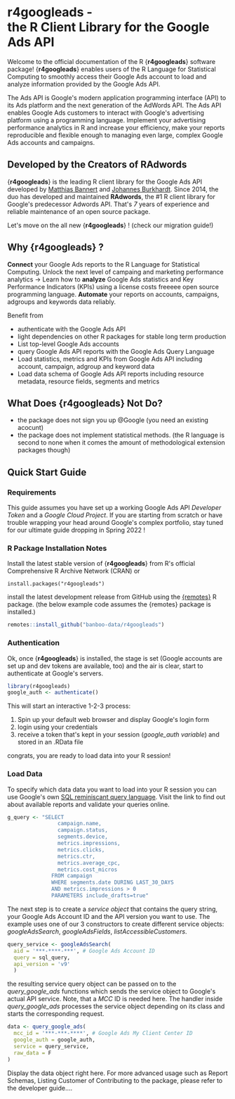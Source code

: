 r4googleads -<br> the R Client Library for the Google Ads API
=============================================================

Welcome to the official documentation of the R {**r4googleads**} software package!
{**r4googleads**} enables users of the R Language for Statistical Computing to smoothly access their Google Ads account to load and analyze information provided by the Google Ads API.

The Ads API is Google's modern application programming interface (API) to its Ads platform and the next generation of the AdWords API. The Ads API enables Google Ads customers to interact with Google's advertising platform using a programming language. Implement your advertising performance analytics in R and increase your efficiency, make your reports reproducible and flexible enough to managing even large, complex Google Ads accounts and campaigns.

## Developed by the Creators of RAdwords

{**r4googleads**} is the leading R client library for the Google Ads API developed by [Matthias Bannert](https://github.com/mbannert) and [Johannes Burkhardt](https://github.com/jburkhardt). Since 2014, the duo has developed and maintained **RAdwords**, the #1 R client library for Google's predecessor Adwords API. That's *7* years of experience and reliable maintenance of an open source package. 

Let's move on the all new {**r4googleads**} ! (check our migration guide!)

## Why {**r4googleads**} ? 

**Connect** your Google Ads reports to the R Language for Statistical Computing. Unlock the next level of campaing and marketing performance analytics -> Learn how to **analyze** Google Ads statistics and Key Performance Indicators (KPIs) using a license costs freeeee open source programming language. **Automate** your reports on accounts, campaigns, adgroups and keywords data reliably.

Benefit from 

* authenticate with the Google Ads API
* light dependencies on other R packages for stable long term production 
* List top-level Google Ads accounts
* query Google Ads API reports with the Google Ads Query Language
* Load statistics, metrics and KPIs from Google Ads API including account, campaign, adgroup and keyword data
* Load data schema of Google Ads API reports including resource metadata, resource fields, segments and metrics

## What Does {**r4googleads**} Not Do? 

- the package does not sign you up @Google (you need an existing acocunt) 
- the package does not implement statistical methods. (the R language is second to none when it comes the amount of methodological extension packages though) 


## Quick Start Guide

### Requirements 

This guide assumes you have set up a working Google Ads API *Developer Token* and a *Google Cloud Project*. 
If you are starting from scratch or have trouble wrapping your head around Google's complex portfolio, stay tuned for 
our ultimate guide dropping in Spring 2022 !

<!--
* Google Cloud Project (client ID, client secret)
* Google Ads MCC (my client center) account
* Google Ads API Developer Token

### Setup Google Cloud Project

How to setup a Google Cloud Project: [Google Cloud Project for Google Ads API](https://developers.google.com/google-ads/api/docs/first-call/oauth-cloud-project)

### Google Ads Developer Token

How to obtain a [Google Ads Developer Token](https://developers.google.com/google-ads/api/docs/first-call/dev-token)?


 -->


### R Package Installation Notes

Install the latest stable version of {**r4googleads**} from R's official Comprehensive R Archive Network (CRAN) or 

```r{eval=FALSE,message=FALSE, warning=FALSE}
install.packages("r4googleads")
```

install the latest development release from GitHub using the [{remotes}](https://cran.r-project.org/web/packages/remotes/index.html) R package. 
(the below example code assumes the {remotes} package is installed.)

```R
remotes::install_github("banboo-data/r4googleads")
```


### Authentication

Ok, once {**r4googleads**} is installed, the stage is set (Google accounts are set up and dev tokens are available, too) and the air is clear, start to authenticate at Google's servers. 

```R
library(r4googleads)
google_auth <- authenticate()
```

This will start an interactive 1-2-3 process:

1. Spin up your default web browser and display Google's login form
2. login using your credentials
3. receive a token that's kept in your session (*google_auth variable*) and stored in an .RData file 

congrats, you are ready to load data into your R session! 

### Load Data

To specify which data data you want to load into your R session you can use Google's own [SQL reminiscant query language](https://developers.google.com/google-ads/api/fields/v9/overview_query_builder). Visit the link to find out about available reports and validate your queries online.

```R
g_query <- "SELECT
                campaign.name, 
                campaign.status,
                segments.device, 
                metrics.impressions,
                metrics.clicks, 
                metrics.ctr,
                metrics.average_cpc, 
                metrics.cost_micros
              FROM campaign
              WHERE segments.date DURING LAST_30_DAYS
              AND metrics.impressions > 0
              PARAMETERS include_drafts=true"
```

The next step is to create a *service object* that contains the query string, your Google Ads Account ID and the API version
you want to use. The example uses one of our 3 constructors to create different service objects: *googleAdsSearch*, *googleAdsFields*,
*listAccessibleCustomers*. 

```R
query_service <- googleAdsSearch(
  aid = '***-****-***', # Google Ads Account ID
  query = sql_query,
  api_version = 'v9'
  )
```

the resulting service query object can be passed on to the *query_google_ads* functions which sends the service object to Google's actual 
API service. Note, that a *MCC* ID is needed here. The handler inside *query_google_ads* processes the service object depending on its class and starts the corresponding request. 

```R
data <- query_google_ads(
  mcc_id = '***-***-****', # Google Ads My Client Center ID
  google_auth = google_auth,
  service = query_service,
  raw_data = F
)
```


Display the data object right here. For more advanced usage such as Report Schemas, Listing Customer of Contributing to the package, please 
refer to the developer guide.... 









